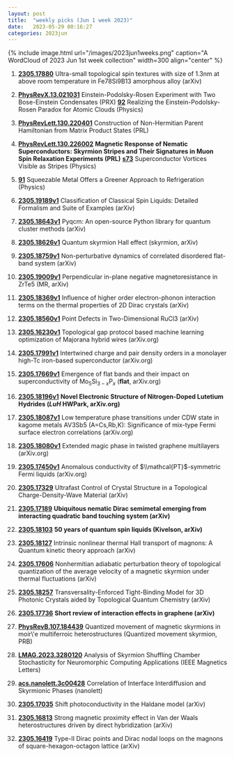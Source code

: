 ```yaml
---
layout: post
title:  "weekly picks (Jun 1 week 2023)"
date:   2023-05-29 00:16:27
categories: 2023jun
---
```



{% include image.html url="/images/2023jun1weeks.png" caption="A WordCloud of 2023 Jun 1st week collection" width=300 align="center" %}




1. **[2305.17880](http://arxiv.org/abs/2305.17880)** Ultra-small topological spin textures with size of 1.3nm at above room temperature in Fe78Si9B13 amorphous alloy (arXiv)




1. **[PhysRevX.13.021031](https://link.aps.org/doi/10.1103/PhysRevX.13.021031)** Einstein-Podolsky-Rosen Experiment with Two Bose-Einstein Condensates (PRX) **[92](https://physics.aps.org/articles/v16/92)** Realizing the Einstein-Podolsky-Rosen Paradox for Atomic Clouds (Physics)


1. **[PhysRevLett.130.220401](https://link.aps.org/doi/10.1103/PhysRevLett.130.220401)** Construction of Non-Hermitian Parent Hamiltonian from Matrix Product States (PRL)

1. **[PhysRevLett.130.226002](https://link.aps.org/doi/10.1103/PhysRevLett.130.226002)** **Magnetic Response of Nematic Superconductors: Skyrmion Stripes and Their Signatures in Muon Spin Relaxation Experiments (PRL)**  **[s73](https://physics.aps.org/articles/v16/s73)** Superconductor Vortices Visible as Stripes (Physics)


1. **[91](https://physics.aps.org/articles/v16/91)** Squeezable Metal Offers a Greener Approach to Refrigeration (Physics)






1. **[2305.19189v1](https://arxiv.org/abs/2305.19189v1)** Classification of Classical Spin Liquids: Detailed Formalism and Suite of Examples (arXiv)

1. **[2305.18643v1](https://arxiv.org/abs/2305.18643v1)** Pyqcm: An open-source Python library for quantum cluster methods (arXiv)

1. **[2305.18626v1](https://arxiv.org/abs/2305.18626v1)** Quantum skyrmion Hall effect (skyrmion, arXiv)

1. **[2305.18759v1](https://arxiv.org/abs/2305.18759v1)** Non-perturbative dynamics of correlated disordered flat-band system (arXiv)

1. **[2305.19009v1](https://arxiv.org/abs/2305.19009v1)** Perpendicular in-plane negative magnetoresistance in ZrTe5 (MR, arXiv)

1. **[2305.18369v1](https://arxiv.org/abs/2305.18369v1)** Influence of higher order electron-phonon interaction terms on the thermal properties of 2D Dirac crystals (arXiv)

1. **[2305.18560v1](https://arxiv.org/abs/2305.18560v1)** Point Defects in Two-Dimensional RuCl3 (arXiv)




1. **[2305.16230v1](https://arxiv.org/abs/2305.16230v1)** Topological gap protocol based machine learning optimization of Majorana hybrid wires (arXiv.org)

1. **[2305.17991v1](https://arxiv.org/abs/2305.17991v1)** Intertwined charge and pair density orders in a monolayer high-Tc iron-based superconductor (arXiv.org)

1. **[2305.17669v1](https://arxiv.org/abs/2305.17669v1)** Emergence of flat bands and their impact on superconductivity of Mo$_5$Si$_{3-x}$P$_x$ (**flat**, arXiv.org)

1. **[2305.18196v1](https://arxiv.org/abs/2305.18196v1)** **Novel Electronic Structure of Nitrogen-Doped Lutetium Hydrides (*LuH* HWPark, arXiv.org)**

1. **[2305.18087v1](https://arxiv.org/abs/2305.18087v1)** Low temperature phase transitions under CDW state in kagome metals AV3Sb5 (A=Cs,Rb,K): Significance of mix-type Fermi surface electron correlations (arXiv.org)

1. **[2305.18080v1](https://arxiv.org/abs/2305.18080v1)** Extended magic phase in twisted graphene multilayers (arXiv.org)

1. **[2305.17450v1](https://arxiv.org/abs/2305.17450v1)** Anomalous conductivity of $\\mathcal{PT}$-symmetric Fermi liquids (arXiv.org)

1. **[2305.17329](http://arxiv.org/abs/2305.17329)** Ultrafast Control of Crystal Structure in a Topological Charge-Density-Wave Material (arXiv)

1. **[2305.17189](http://arxiv.org/abs/2305.17189)** **Ubiquitous nematic Dirac semimetal emerging from interacting quadratic band touching system (arXiv)**

1. **[2305.18103](http://arxiv.org/abs/2305.18103)** **50 years of quantum spin liquids (Kivelson, arXiv)**

1. **[2305.18127](http://arxiv.org/abs/2305.18127)** Intrinsic nonlinear thermal Hall transport of magnons: A Quantum kinetic theory approach (arXiv)

1. **[2305.17606](http://arxiv.org/abs/2305.17606)** Nonhermitian adiabatic perturbation theory of topological quantization of the average velocity of a magnetic skyrmion under thermal fluctuations (arXiv)

1. **[2305.18257](http://arxiv.org/abs/2305.18257)** Transversality-Enforced Tight-Binding Model for 3D Photonic Crystals aided by Topological Quantum Chemistry (arXiv)

1. **[2305.17736](http://arxiv.org/abs/2305.17736)** **Short review of interaction effects in graphene (arXiv)**



1. **[PhysRevB.107.184439](https://link.aps.org/doi/10.1103/PhysRevB.107.184439)** Quantized movement of magnetic skyrmions in moir\\'e multiferroic heterostructures (Quantized movement skyrmion, PRB)


1. **[LMAG.2023.3280120](https://ieeexplore.ieee.org/document/10135086)** Analysis of Skyrmion Shuffling Chamber Stochasticity for Neuromorphic Computing Applications (IEEE Magnetics Letters)



1. **[acs.nanolett.3c00428](https://doi.org/10.1021/acs.nanolett.3c00428)** Correlation of Interface Interdiffusion and Skyrmionic Phases (nanolett)


1. **[2305.17035](http://arxiv.org/abs/2305.17035)** Shift photoconductivity in the Haldane model (arXiv)

1. **[2305.16813](http://arxiv.org/abs/2305.16813)** Strong magnetic proximity effect in Van der Waals heterostructures driven by direct hybridization (arXiv)

1. **[2305.16419](http://arxiv.org/abs/2305.16419)** Type-II Dirac points and Dirac nodal loops on the magnons of square-hexagon-octagon lattice (arXiv)



